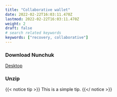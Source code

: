 ```yaml
---
title: "Collaborative wallet"
date: 2022-02-22T16:03:11.470Z
lastmod: 2022-02-22T16:03:11.470Z
weight: 2
draft: false
# search related keywords
keywords: ["recovery, collaborative"]
---
```


### Download Nunchuk

[Desktop](https://nunchuk.io/#Download)

### Unzip
{{< notice tip >}}
  This is a simple tip.
{{</ notice >}}



